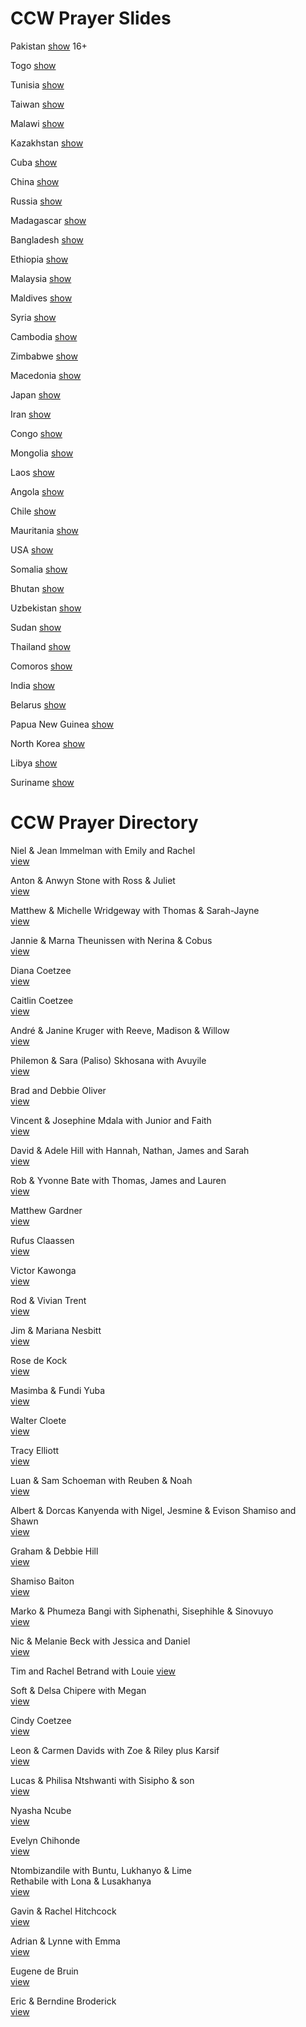 # CCW Prayer Slides

Pakistan [show](http://kyk.kiekies.net/?src=https://ccwaterkloof.github.io/prayer/slides/pakistan.md) 16+

Togo [show](http://kyk.kiekies.net/?src=https://ccwaterkloof.github.io/prayer/slides/togo.md)

Tunisia [show](http://kyk.kiekies.net/?src=https://ccwaterkloof.github.io/prayer/slides/tunisia.md)

Taiwan [show](http://kyk.kiekies.net/?src=https://ccwaterkloof.github.io/prayer/slides/taiwan.md)

Malawi [show](http://kyk.kiekies.net/?src=https://ccwaterkloof.github.io/prayer/slides/malawi.md)

Kazakhstan [show](http://kyk.kiekies.net/?src=https://ccwaterkloof.github.io/prayer/slides/kazakhstan.md)

Cuba [show](http://kyk.kiekies.net/?src=https://ccwaterkloof.github.io/prayer/slides/cuba.md)

China [show](http://kyk.kiekies.net/?src=https://ccwaterkloof.github.io/prayer/slides/china.md)

Russia [show](http://kyk.kiekies.net/?src=https://ccwaterkloof.github.io/prayer/slides/russia.md)

Madagascar [show](http://kyk.kiekies.net/?src=https://ccwaterkloof.github.io/prayer/slides/madagascar.md)

Bangladesh [show](http://kyk.kiekies.net/?src=https://ccwaterkloof.github.io/prayer/slides/bangladesh.md)

Ethiopia [show](http://kyk.kiekies.net/?src=https://ccwaterkloof.github.io/prayer/slides/ethiopia.md)

Malaysia [show](http://kyk.kiekies.net/?src=https://ccwaterkloof.github.io/prayer/slides/malaysia.md)

Maldives [show](http://kyk.kiekies.net/?src=https://ccwaterkloof.github.io/prayer/slides/maldives.md)

Syria [show](http://kyk.kiekies.net/?src=https://ccwaterkloof.github.io/prayer/slides/syria.md)

Cambodia [show](http://kyk.kiekies.net/?src=https://ccwaterkloof.github.io/prayer/slides/cambodia.md)

Zimbabwe [show](http://kyk.kiekies.net/?src=https://ccwaterkloof.github.io/prayer/slides/zimbabwe.md)

Macedonia [show](http://kyk.kiekies.net/?src=https://ccwaterkloof.github.io/prayer/slides/macedonia.md)

Japan [show](http://kyk.kiekies.net/?src=https://ccwaterkloof.github.io/prayer/slides/japan.md)

Iran [show](http://kyk.kiekies.net/?src=https://ccwaterkloof.github.io/prayer/slides/iran.md)

Congo [show](http://kyk.kiekies.net/?src=https://ccwaterkloof.github.io/prayer/slides/congo.md)

Mongolia [show](http://kyk.kiekies.net/?src=https://ccwaterkloof.github.io/prayer/slides/mongolia.md)

Laos [show](http://kyk.kiekies.net/?src=https://ccwaterkloof.github.io/prayer/slides/laos.md)

Angola [show](http://kyk.kiekies.net/?src=https://ccwaterkloof.github.io/prayer/slides/angola.md)

Chile [show](http://kyk.kiekies.net/?src=https://ccwaterkloof.github.io/prayer/slides/chile.md)

Mauritania [show](http://kyk.kiekies.net/?src=https://ccwaterkloof.github.io/prayer/slides/mauritania.md)

USA [show](http://kyk.kiekies.net/?src=https://ccwaterkloof.github.io/prayer/slides/usa.md)

Somalia [show](http://kyk.kiekies.net/?src=https://ccwaterkloof.github.io/prayer/slides/somalia.md)

Bhutan [show](http://kyk.kiekies.net/?src=https://ccwaterkloof.github.io/prayer/slides/bhutan.md)

Uzbekistan [show](http://kyk.kiekies.net/?src=https://ccwaterkloof.github.io/prayer/slides/uzbekistan.md)

Sudan [show](http://kyk.kiekies.net/?src=https://ccwaterkloof.github.io/prayer/slides/sudan.md)

Thailand [show](http://kyk.kiekies.net/?src=https://ccwaterkloof.github.io/prayer/slides/thailand.md)

Comoros [show](http://kyk.kiekies.net/?src=https://ccwaterkloof.github.io/prayer/slides/comoros.md)

India [show](http://kyk.kiekies.net/?src=https://ccwaterkloof.github.io/prayer/slides/india.md)

Belarus [show](http://kyk.kiekies.net/?src=https://ccwaterkloof.github.io/prayer/slides/belarus.md)

Papua New Guinea [show](http://kyk.kiekies.net/?src=https://ccwaterkloof.github.io/prayer/slides/png.md)

North Korea [show](http://kyk.kiekies.net/?src=https://ccwaterkloof.github.io/prayer/slides/northkorea.md)

Libya [show](http://kyk.kiekies.net/?src=https://ccwaterkloof.github.io/prayer/slides/libya.md)

Suriname [show](http://kyk.kiekies.net/?src=https://ccwaterkloof.github.io/prayer/slides/suriname.md)

# CCW Prayer Directory

Niel &amp; Jean Immelman with Emily and Rachel  
[view](/directory/immelman.jpg)

Anton &amp; Anwyn Stone with Ross &amp; Juliet  
[view](/directory/stone.jpg)

Matthew &amp; Michelle Wridgeway with Thomas &amp; Sarah-Jayne  
[view](/directory/wridgway.jpg)

Jannie &amp; Marna Theunissen with Nerina &amp; Cobus  
[view](/directory/theunissen.jpg)

Diana Coetzee  
[view](/directory/coetzeediana.jpg)

Caitlin Coetzee  
[view](/directory/coetzeecaitlin.jpg)

Andr&eacute; &amp; Janine Kruger with Reeve, Madison &amp; Willow  
[view](/directory/kruger.jpg)

Philemon &amp; Sara (Paliso) Skhosana with Avuyile  
[view](/directory/sikhosana.jpg)

Brad and Debbie Oliver  
[view](/directory/oliver.jpg)

Vincent &amp; Josephine Mdala with Junior and Faith  
[view](/directory/mdala.jpg)

David &amp; Adele Hill with Hannah, Nathan, James and Sarah  
[view](/directory/hill.jpg)

Rob &amp; Yvonne Bate with Thomas, James and Lauren  
[view](/directory/bate.jpg)

Matthew Gardner  
[view](/directory/matthew.jpg)

Rufus Claassen  
[view](/directory/claassen.jpg)

Victor Kawonga  
[view](/directory/victor.jpg)

Rod &amp; Vivian Trent  
[view](/directory/trent.jpg)

Jim &amp; Mariana Nesbitt  
[view](/directory/nesbitt.jpg)

Rose de Kock  
[view](/directory/dekockrose.jpg)

Masimba &amp; Fundi Yuba  
[view](/directory/yuba.jpg)

Walter Cloete  
[view](/directory/walter.jpg)

Tracy Elliott  
[view](/directory/elliot.jpg)

Luan &amp; Sam Schoeman with Reuben &amp; Noah  
[view](/directory/schoeman.jpg)

Albert &amp; Dorcas Kanyenda with Nigel, Jesmine &amp; Evison Shamiso and Shawn  
[view](/directory/kayendaclan.jpg)

Graham &amp; Debbie Hill  
[view](/directory/hillsnr.jpg)

Shamiso Baiton  
[view](/directory/shamiso.jpg)

Marko &amp; Phumeza Bangi with Siphenathi, Sisephihle &amp; Sinovuyo  
[view](/directory/bangi.jpg)

Nic &amp; Melanie Beck with Jessica and Daniel  
[view](/directory/beck.jpg)

Tim and Rachel Betrand with Louie
[view](/directory/bertrand.jpg)

Soft &amp; Delsa Chipere with Megan  
[view](/directory/chipere.jpg)

Cindy Coetzee  
[view](/directory/cindy.jpg)

Leon &amp; Carmen Davids with Zoe &amp; Riley plus Karsif  
[view](/directory/davids.jpg)

Lucas &amp; Philisa Ntshwanti with Sisipho &amp; son  
[view](/directory/ntshwanti.jpg)

Nyasha Ncube  
[view](/directory/nyasha.jpg)

Evelyn Chihonde  
[view](/directory/evelyn.jpg)

Ntombizandile with Buntu, Lukhanyo &amp; Lime  
Rethabile with Lona &amp; Lusakhanya  
[view](/directory/rethabile.jpg)

Gavin &amp; Rachel Hitchcock  
[view](/directory/hitchcock.jpg)

Adrian &amp; Lynne with Emma  
[view](/directory/adrian.jpg)

Eugene de Bruin  
[view](/directory/eugene.jpg)

Eric &amp; Berndine Broderick  
[view](/directory/broderick.jpg)
